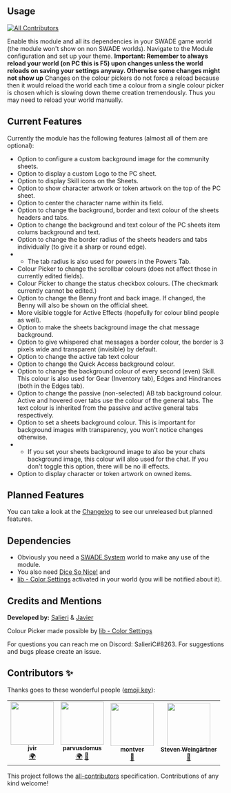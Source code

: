 ## Usage
<!-- ALL-CONTRIBUTORS-BADGE:START - Do not remove or modify this section -->
[![All Contributors](https://img.shields.io/badge/all_contributors-4-orange.svg?style=flat-square)](#contributors-)
<!-- ALL-CONTRIBUTORS-BADGE:END -->
Enable this module and all its dependencies in your SWADE game world (the module won't show on non SWADE worlds). Navigate to the Module configuration and set up your theme. **Important: Remember to always reload your world (on PC this is F5) upon changes unless the world reloads on saving your settings anyway. Otherwise some changes might not show up** Changes on the colour pickers do not force a reload because then it would reload the world each time a colour from a single colour picker is chosen which is slowing down theme creation tremendously. Thus you may need to reload your world manually.

## Current Features
Currently the module has the following features (almost all of them are optional):
- Option to configure a custom background image for the community sheets.
- Option to display a custom Logo to the PC sheet.
- Option to display Skill icons on the Sheets.
- Option to show character artwork or token artwork on the top of the PC sheet.
- Option to center the character name within its field.
- Option to change the background, border and text colour of the sheets headers and tabs.
- Option to change the background and text colour of the PC sheets item colums background and text.
- Option to change the border radius of the sheets headers and tabs individually (to give it a sharp or round edge).
- - The tab radius is also used for powers in the Powers Tab.
- Colour Picker to change the scrollbar colours (does not affect those in currently edited fields).
- Colour Picker to change the status checkbox colours. (The checkmark currently cannot be edited.)
- Option to change the Benny front and back image. If changed, the Benny will also be shown on the official sheet.
- More visible toggle for Active Effects (hopefully for colour blind people as well).
- Option to make the sheets background image the chat message background.
- Option to give whispered chat messages a border colour, the border is 3 pixels wide and transparent (invisible) by default.
- Option to change the active tab text colour
- Option to change the Quick Access background colour.
- Option to change the background colour of every second (even) Skill. This colour is also used for Gear (Inventory tab), Edges and Hindrances (both in the Edges tab).
- Option to change the passive (non-selected) AB tab background colour. Active and hovered over tabs use the colour of the general tabs. The text colour is inherited from the passive and active general tabs respectively.
- Option to set a sheets background colour. This is important for background images with transparency, you won't notice changes otherwise.
- - If you set your sheets background image to also be your chats background image, this colour will also used for the chat. If you don't toggle this option, there will be no ill effects.
- Option to display character or token artwork on owned items.

## Planned Features
You can take a look at the [Changelog](https://github.com/SalieriC/SWADE-Spices-Flavours/blob/main/CHANGELOG.md) to see our unreleased but planned features.

## Dependencies
- Obviously you need a [SWADE System](https://foundryvtt.com/packages/swade/) world to make any use of the module.
- You also need [Dice So Nice!](https://foundryvtt.com/packages/dice-so-nice/) and
- [lib - Color Settings](https://foundryvtt.com/packages/colorsettings/) activated in your world (you will be notified about it).

## Credits and Mentions
**Developed by:** [Salieri](https://github.com/SalieriC) & [Javier](https://github.com/javierriveracastro)

Colour Picker made possible by [lib - Color Settings](https://foundryvtt.com/packages/colorsettings/)

For questions you can reach me on Discord: SalieriC#8263. 
For suggestions and bugs please create an issue.

## Contributors ✨

Thanks goes to these wonderful people ([emoji key](https://allcontributors.org/docs/en/emoji-key)):

<!-- ALL-CONTRIBUTORS-LIST:START - Do not remove or modify this section -->
<!-- prettier-ignore-start -->
<!-- markdownlint-disable -->
<table>
  <tr>
    <td align="center"><a href="https://github.com/jvir"><img src="https://avatars.githubusercontent.com/u/5990316?v=4?s=100" width="100px;" alt=""/><br /><sub><b>jvir</b></sub></a><br /><a href="#translation-jvir" title="Translation">🌍</a></td>
    <td align="center"><a href="https://github.com/parvusdomus"><img src="https://avatars.githubusercontent.com/u/71666845?v=4?s=100" width="100px;" alt=""/><br /><sub><b>parvusdomus</b></sub></a><br /><a href="#translation-parvusdomus" title="Translation">🌍</a> <a href="https://github.com/SalieriC/SWADE-Spices-Flavours/issues?q=author%3Aparvusdomus" title="Bug reports">🐛</a></td>
    <td align="center"><a href="https://github.com/montver"><img src="https://avatars.githubusercontent.com/u/72754407?v=4?s=100" width="100px;" alt=""/><br /><sub><b>montver</b></sub></a><br /><a href="#ideas-montver" title="Ideas, Planning, & Feedback">🤔</a></td>
    <td align="center"><a href="http://ko-fi.com/examinator"><img src="https://avatars.githubusercontent.com/u/2758908?v=4?s=100" width="100px;" alt=""/><br /><sub><b>Steven Weingärtner</b></sub></a><br /><a href="#ideas-eXaminator" title="Ideas, Planning, & Feedback">🤔</a></td>
  </tr>
</table>

<!-- markdownlint-restore -->
<!-- prettier-ignore-end -->

<!-- ALL-CONTRIBUTORS-LIST:END -->

This project follows the [all-contributors](https://github.com/all-contributors/all-contributors) specification. Contributions of any kind welcome!